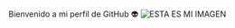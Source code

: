 Bienvenido a mi perfil de GitHub :alien:
![ESTA ES MI IMAGEN](https://myoctocat.com/assets/images/octocats/octocat-22.png)
